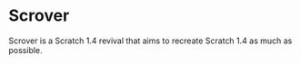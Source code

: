 # Scrover

Scrover is a Scratch 1.4 revival that aims to recreate Scratch 1.4 as much as possible. 
